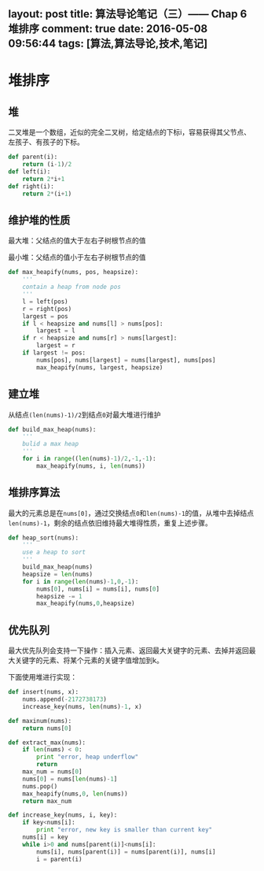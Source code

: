 layout: post
title: 算法导论笔记（三）—— Chap 6 堆排序
comment: true
date: 2016-05-08 09:56:44
tags: [算法,算法导论,技术,笔记] 
---

# 堆排序

## 堆

二叉堆是一个数组，近似的完全二叉树，给定结点的下标i，容易获得其父节点、左孩子、有孩子的下标。

```python
def parent(i):
	return (i-1)/2
def left(i):
	return 2*i+1
def right(i):
	return 2*(i+1)
```

<!-- more -->

## 维护堆的性质

最大堆：父结点的值大于左右子树根节点的值

最小堆：父结点的值小于左右子树根节点的值

```python
def max_heapify(nums, pos, heapsize):
	'''
	contain a heap from node pos
	'''
	l = left(pos)
	r = right(pos)
	largest = pos
	if l < heapsize and nums[l] > nums[pos]:
		largest = l
	if r < heapsize and nums[r] > nums[largest]:
		largest = r
	if largest != pos:
		nums[pos], nums[largest] = nums[largest], nums[pos]
		max_heapify(nums, largest, heapsize)
```

## 建立堆

从结点`(len(nums)-1)/2`到结点`0`对最大堆进行维护

```python
def build_max_heap(nums):
	'''
	bulid a max heap
	'''
	for i in range((len(nums)-1)/2,-1,-1):
		max_heapify(nums, i, len(nums))
```

## 堆排序算法

最大的元素总是在`nums[0]`，通过交换结点`0`和`len(nums)-1`的值，从堆中去掉结点`len(nums)-1`，剩余的结点依旧维持最大堆得性质，重复上述步骤。

```python
def heap_sort(nums):
	'''
	use a heap to sort
	'''
	build_max_heap(nums)
	heapsize = len(nums)
	for i in range(len(nums)-1,0,-1):
		nums[0], nums[i] = nums[i], nums[0]
		heapsize -= 1
		max_heapify(nums,0,heapsize)
```

## 优先队列

最大优先队列会支持一下操作：插入元素、返回最大关键字的元素、去掉并返回最大关键字的元素、将某个元素的关键字值增加到k。

下面使用堆进行实现：

```python
def insert(nums, x):
	nums.append(-2172738173)
	increase_key(nums, len(nums)-1, x)

def maxinum(nums):
	return nums[0]

def extract_max(nums):
	if len(nums) < 0:
		print "error, heap underflow"
		return
	max_num = nums[0]
	nums[0] = nums[len(nums)-1]
	nums.pop()
	max_heapify(nums,0, len(nums))
	return max_num

def increase_key(nums, i, key):
	if key<nums[i]:
		print "error, new key is smaller than current key"
	nums[i] = key
	while i>0 and nums[parent(i)]<nums[i]:
		nums[i], nums[parent(i)] = nums[parent(i)], nums[i]
		i = parent(i)
```